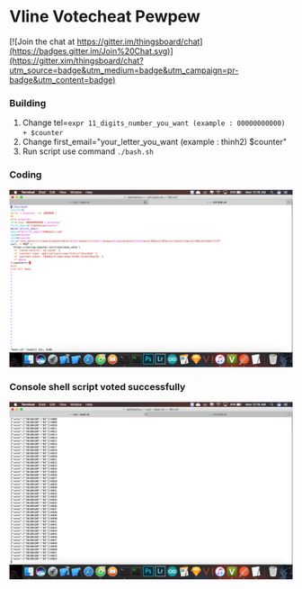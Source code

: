 # Vline Votecheat Pewpew
[![Join the chat at https://gitter.im/thingsboard/chat](https://badges.gitter.im/Join%20Chat.svg)](https://gitter.xim/thingsboard/chat?utm_source=badge&utm_medium=badge&utm_campaign=pr-badge&utm_content=badge)
### Building
1. Change tel=`expr 11_digits_number_you_want (example : 00000000000) + $counter`
2. Change first_email="your_letter_you_want (example : thinh2) $counter"
3. Run script use command `./bash.sh`

### Coding

<img src="./1.png?raw=true">

### Console shell script voted successfully 

<img src="./2.png?raw=true">
